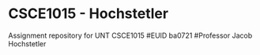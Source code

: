 # CSCE1015 - Hochstetler
Assignment repository for UNT CSCE1015
#EUID
ba0721
#Professor
Jacob Hochstetler
